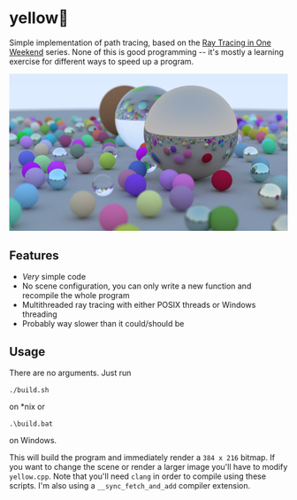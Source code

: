 # yellow🍂
Simple implementation of path tracing, based on the [Ray Tracing in One
Weekend](https://raytracing.github.io/) series. None of this is good
programming -- it's mostly a learning exercise for different ways to speed up a
program.

![720p sphere render](/img/preview.bmp)

## Features
* *Very* simple code
* No scene configuration, you can only write a new function and recompile the
whole program
* Multithreaded ray tracing with either POSIX threads or Windows threading
* Probably way slower than it could/should be

## Usage
There are no arguments. Just run
```
./build.sh
```
on \*nix or
```
.\build.bat
```
on Windows.

This will build the program and immediately render a `384 x 216` bitmap. If you
want to change the scene or render a larger image you'll have to modify
`yellow.cpp`. Note that you'll need `clang` in order to compile using these
scripts. I'm also using a `__sync_fetch_and_add` compiler extension.
